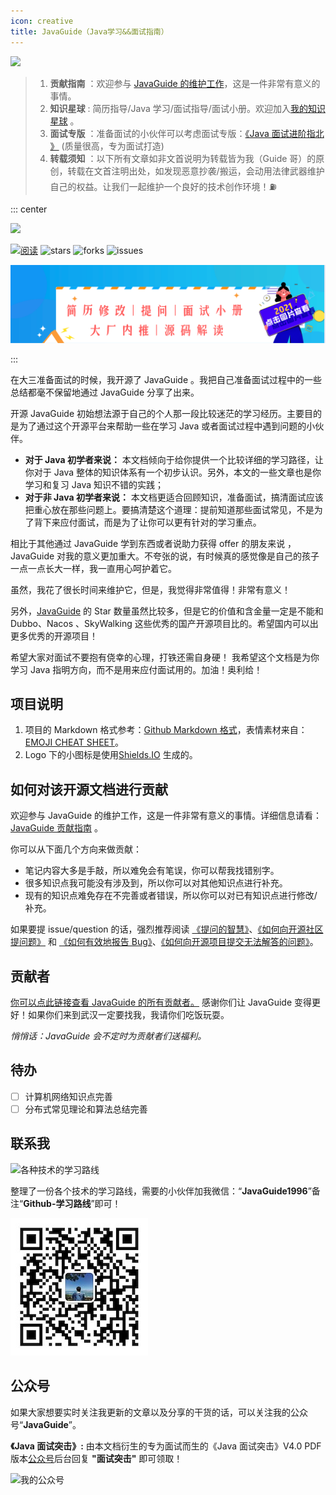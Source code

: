 ```yaml
---
icon: creative
title: JavaGuide（Java学习&&面试指南）
---
```


<a href="https://t.1yb.co/GXLF"><img src="https://img-blog.csdnimg.cn/2f61f3e2d1f2427da977340919e41616.png" style="margin: 0 auto;width:850px" /></a>

> 1. **贡献指南** ：欢迎参与 [JavaGuide 的维护工作](https://github.com/Snailclimb/JavaGuide/issues/1235)，这是一件非常有意义的事情。
> 2. **知识星球** : 简历指导/Java 学习/面试指导/面试小册。欢迎加入[我的知识星球](https://mp.weixin.qq.com/s?__biz=Mzg2OTA0Njk0OA==&mid=100015911&idx=1&sn=2e8a0f5acb749ecbcbb417aa8a4e18cc&chksm=4ea1b0ec79d639fae37df1b86f196e8ce397accfd1dd2004bcadb66b4df5f582d90ae0d62448#rd) 。
> 3. **面试专版** ：准备面试的小伙伴可以考虑面试专版：[《Java 面试进阶指北 》](https://www.yuque.com/docs/share/f37fc804-bfe6-4b0d-b373-9c462188fec7) (质量很高，专为面试打造)
> 4. **转载须知** ：以下所有文章如非文首说明为转载皆为我（Guide 哥）的原创，转载在文首注明出处，如发现恶意抄袭/搬运，会动用法律武器维护自己的权益。让我们一起维护一个良好的技术创作环境！⛽️

::: center
<p>
    <a href="https://github.com/Snailclimb/JavaGuide" target="_blank">
        <img src="https://img-blog.csdnimg.cn/img_convert/1c00413c65d1995993bf2b0daf7b4f03.png#pic_center" width="" />
    </a>
</p>
<p>
    <a href="https://javaguide.cn/"><img src="https://img.shields.io/badge/阅读-read-brightgreen.svg" alt="阅读" /></a>
    <img src="https://img.shields.io/github/stars/Snailclimb/JavaGuide" alt="stars" />
    <img src="https://img.shields.io/github/forks/Snailclimb/JavaGuide" alt="forks" />
    <img src="https://img.shields.io/github/issues/Snailclimb/JavaGuide" alt="issues" />
</p>
<p>
    <a href="https://t.1yb.co/iskv"> <img src="../media/sponsor/知识星球.png" style="margin: 0 auto; width: 850px;" /></a>
</p>
:::

在大三准备面试的时候，我开源了 JavaGuide 。我把自己准备面试过程中的一些总结都毫不保留地通过 JavaGuide 分享了出来。

开源 JavaGuide 初始想法源于自己的个人那一段比较迷茫的学习经历。主要目的是为了通过这个开源平台来帮助一些在学习 Java 或者面试过程中遇到问题的小伙伴。

- **对于 Java 初学者来说：** 本文档倾向于给你提供一个比较详细的学习路径，让你对于 Java 整体的知识体系有一个初步认识。另外，本文的一些文章也是你学习和复习 Java 知识不错的实践；
- **对于非 Java 初学者来说：** 本文档更适合回顾知识，准备面试，搞清面试应该把重心放在那些问题上。要搞清楚这个道理：提前知道那些面试常见，不是为了背下来应付面试，而是为了让你可以更有针对的学习重点。

相比于其他通过 JavaGuide 学到东西或者说助力获得 offer 的朋友来说 ， JavaGuide 对我的意义更加重大。不夸张的说，有时候真的感觉像是自己的孩子一点一点长大一样，我一直用心呵护着它。

虽然，我花了很长时间来维护它，但是，我觉得非常值得！非常有意义！

另外，[JavaGuide](https://github.com/Snailclimb/JavaGuide) 的 Star 数量虽然比较多，但是它的价值和含金量一定是不能和 Dubbo、Nacos 、SkyWalking 这些优秀的国产开源项目比的。希望国内可以出更多优秀的开源项目！

希望大家对面试不要抱有侥幸的心理，打铁还需自身硬！ 我希望这个文档是为你学习 Java 指明方向，而不是用来应付面试用的。加油！奥利给！

## 项目说明

1. 项目的 Markdown 格式参考：[Github Markdown 格式](https://guides.github.com/features/mastering-markdown/)，表情素材来自：[EMOJI CHEAT SHEET](https://www.webpagefx.com/tools/emoji-cheat-sheet/)。
2. Logo 下的小图标是使用[Shields.IO](https://shields.io/) 生成的。

## 如何对该开源文档进行贡献

欢迎参与 JavaGuide 的维护工作，这是一件非常有意义的事情。详细信息请看：[JavaGuide 贡献指南](https://github.com/Snailclimb/JavaGuide/issues/1235) 。

你可以从下面几个方向来做贡献：

- 笔记内容大多是手敲，所以难免会有笔误，你可以帮我找错别字。
- 很多知识点我可能没有涉及到，所以你可以对其他知识点进行补充。
- 现有的知识点难免存在不完善或者错误，所以你可以对已有知识点进行修改/补充。

如果要提 issue/question 的话，强烈推荐阅读 [《提问的智慧》](https://github.com/ryanhanwu/How-To-Ask-Questions-The-Smart-Way)、[《如何向开源社区提问题》](https://github.com/seajs/seajs/issues/545) 和 [《如何有效地报告 Bug》](http://www.chiark.greenend.org.uk/~sgtatham/bugs-cn.html)、[《如何向开源项目提交无法解答的问题》](https://zhuanlan.zhihu.com/p/25795393)。

## 贡献者

[你可以点此链接查看 JavaGuide 的所有贡献者。](https://github.com/Snailclimb/JavaGuide/graphs/contributors) 感谢你们让 JavaGuide 变得更好！如果你们来到武汉一定要找我，我请你们吃饭玩耍。

_悄悄话：JavaGuide 会不定时为贡献者们送福利。_

## 待办

- [ ] 计算机网络知识点完善
- [ ] 分布式常见理论和算法总结完善

## 联系我

![各种技术的学习路线](https://img-blog.csdnimg.cn/20210609102613344.png)

整理了一份各个技术的学习路线，需要的小伙伴加我微信：“**JavaGuide1996**”备注“**Github-学习路线**”即可！

![](../media/pictures/weixin.jpeg)

## 公众号

如果大家想要实时关注我更新的文章以及分享的干货的话，可以关注我的公众号“**JavaGuide**”。

**《Java 面试突击》:** 由本文档衍生的专为面试而生的《Java 面试突击》V4.0 PDF 版本[公众号](#公众号)后台回复 **"面试突击"** 即可领取！

![我的公众号](https://cdn.jsdelivr.net/gh/javaguide-tech/blog-images/2020-08/167598cd2e17b8ec.png)
